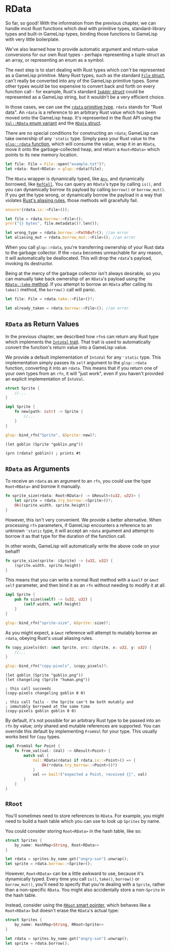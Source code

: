 # RData

So far, so good! With the information from the previous chapter, we can handle most Rust 
functions which deal with primitive types, standard-library types and built-in GameLisp 
types, binding those functions to GameLisp with very little boilerplate.

We've also learned how to provide automatic argument and return-value conversions for our own 
Rust types - perhaps representing a tuple struct as an array, or representing an enum as a symbol.

The next step is to start dealing with Rust types which *can't* be represented as a GameLisp
primitive. Many Rust types, such as the standard [`File` struct], can't really be converted into
any of the GameLisp primitive types. Some other types would be too expensive to convert back and 
forth on every function call - for example, Rust's standard [`IpAddr` struct] could be represented 
as a GameLisp string, but it wouldn't be a very efficient choice.

In those cases, we can use the [`rdata` primitive type]. `rdata` stands for "Rust data".
An `rdata` is a reference to an arbitrary Rust value which has been moved onto the GameLisp heap. 
It's represented in the Rust API using the [`Val::RData` enum variant] and the [`RData` struct].

There are no special conditions for constructing an `rdata`; GameLisp can take ownership
of any `'static` type. Simply pass your Rust value to the [`glsp::rdata` function], which will 
consume the value, wrap it in an `RData`, move it onto the garbage-collected heap, and 
return a `Root<RData>` which points to its new memory location.

[`File` struct]: https://doc.rust-lang.org/std/fs/struct.File.html
[`IpAddr` struct]: https://doc.rust-lang.org/std/net/enum.IpAddr.html
[`rdata` primitive type]: syntax-and-types.md#type-summary
[`Val::RData` enum variant]: https://docs.rs/glsp/*/glsp/enum.Val.html
[`RData` struct]: https://docs.rs/glsp/*/glsp/struct.RData.html
[`glsp::rdata` function]: https://docs.rs/glsp/*/glsp/fn.rdata.html

```rust
let file: File = File::open("example.txt")?;
let rdata: Root<RData> = glsp::rdata(file);
```

The `RData` wrapper is dynamically typed, like [`Any`], and dynamically borrowed, like 
[`RefCell`]. You can query an `RData`'s type by calling `is()`, and you can dynamically borrow 
its payload by calling `borrow()` or `borrow_mut()`. If you get the type wrong, or dynamically
borrow the payload in a way that violates [Rust's aliasing rules], those methods will gracefully
fail.

[`Any`]: https://doc.rust-lang.org/std/any/index.html
[`RefCell`]: https://doc.rust-lang.org/std/cell/struct.RefCell.html
[Rust's aliasing rules]: https://doc.rust-lang.org/std/cell/

```rust
ensure!(rdata.is::<File>());

let file = rdata.borrow::<File>();
prn!("{} bytes", file.metadata()?.len());

let wrong_type = rdata.borrow::<PathBuf>(); //an error
let aliasing_mut = rdata.borrow_mut::<File>(); //an error
```

When you call `glsp::rdata`, you're transferring ownership of your Rust data to the garbage 
collector. If the `rdata` becomes unreachable for any reason, it will automatically be deallocated.
This will drop the `rdata`'s payload, invoking its destructor.

Being at the mercy of the garbage collector isn't always desirable, so you can manually take 
back ownership of an `RData`'s payload using the [`RData::take` method]. If you attempt to 
borrow an `RData` after calling its `take()` method, the `borrow()` call will panic.

[`RData::take` method]: https://docs.rs/glsp/*/glsp/struct.RData.html#method.take

```rust
let file: File = rdata.take::<File>()?;

let already_taken = rdata.borrow::<File>(); //an error
```


## `RData` as Return Values

In the previous chapter, we described how `rfn`s can return any Rust type which implements the
[`IntoVal` trait]. That trait is used to automatically convert the function's return value
into a GameLisp value.

We provide a default implementation of `IntoVal` for any `'static` type. This implementation
simply passes its `self` argument to the `glsp::rdata` function, converting it into an `rdata`.
This means that if you return one of your own types from an `rfn`, it will "just work", even if
you haven't provided an explicit implementation of `IntoVal`.

```rust
struct Sprite {
    //...
}

impl Sprite {
    fn new(path: &str) -> Sprite {
        //...
    }
}

glsp::bind_rfn("Sprite", &Sprite::new)?;
```

```
(let goblin (Sprite "goblin.png"))

(prn (rdata? goblin)) ; prints #t
```

[`IntoVal` trait]: https://docs.rs/glsp/*/glsp/trait.IntoVal.html


## `RData` as Arguments

To receive an `rdata` as an argument to an `rfn`, you could use the type `Root<RData>` and
borrow it manually.

```rust
fn sprite_size(rdata: Root<RData>) -> GResult<(u32, u32)> {
    let sprite = rdata.try_borrow::<Sprite>()?;
    Ok((sprite.width, sprite.height))
}
```

However, this isn't very convenient. We provide a better alternative. When processing `rfn` 
parameters, if GameLisp encounters a reference to an unknown `'static` type, it will accept 
an `rdata` argument and attempt to borrow it as that type for the duration of the function call.

In other words, GameLisp will automatically write the above code on your behalf!

```rust
fn sprite_size(sprite: &Sprite) -> (u32, u32) {
    (sprite.width, sprite.height)
}
```

This means that you can write a normal Rust method with a `&self` or `&mut self` parameter, and 
then bind it as an `rfn` without needing to modify it at all.

```rust
impl Sprite {
    pub fn size(&self) -> (u32, u32) {
        (self.width, self.height)
    }
}

glsp::bind_rfn("sprite-size", &Sprite::size)?;
```

As you might expect, a `&mut` reference will attempt to mutably borrow an `rdata`, obeying
Rust's usual aliasing rules.

```rust
fn copy_pixels(dst: &mut Sprite, src: &Sprite, x: u32, y: u32) {
    //...
}

glsp::bind_rfn("copy-pixels", &copy_pixels)?;
```

```
(let goblin (Sprite "goblin.png"))
(let changeling (Sprite "human.png"))

; this call succeeds
(copy-pixels changeling goblin 0 0)

; this call fails - the Sprite can't be both mutably and 
; immutably borrowed at the same time
(copy-pixels goblin goblin 0 0)
```

By default, it's not possible for an arbitrary Rust type to be passed into an `rfn` by value; 
only shared and mutable references are supported. You can override this default by implementing 
`FromVal` for your type. This usually works best for `Copy` types.

```rust
impl FromVal for Point {
    fn from_val(val: &Val) -> GResult<Point> {
        match val {
            Val::RData(rdata) if rdata.is::<Point>() => {
                Ok(*rdata.try_borrow::<Point>()?)
            }
            val => bail!("expected a Point, received {}", val)
        }
    }
}
```


## `RRoot`

You'll sometimes need to store references to `RData`. For example, you might need to build
a hash table which you can use to look up `Sprites` by name.

You could consider storing `Root<RData>` in the hash table, like so:

```rust
struct Sprites {
    by_name: HashMap<String, Root<RData>>
}

let rdata = sprites.by_name.get("angry-sun").unwrap();
let sprite = rdata.borrow::<Sprite>();
```

However, `Root<RData>` can be a little awkward to use, because it's dynamically typed. Every 
time you call `is()`, `take()`, `borrow()` or `borrow_mut()`, you'll need to specify that 
you're dealing with a `Sprite`, rather than a non-specific `RData`. You might also accidentally 
store a non-`Sprite` in the hash table.

Instead, consider using the [`RRoot` smart pointer], which behaves like a `Root<RData>` but 
doesn't erase the `RData`'s actual type:

```rust
struct Sprites {
    by_name: HashMap<String, RRoot<Sprite>>
}

let rdata = sprites.by_name.get("angry-sun").unwrap();
let sprite = rdata.borrow();
```

[`RRoot` smart pointer]: https://docs.rs/glsp/*/glsp/struct.RRoot.html
